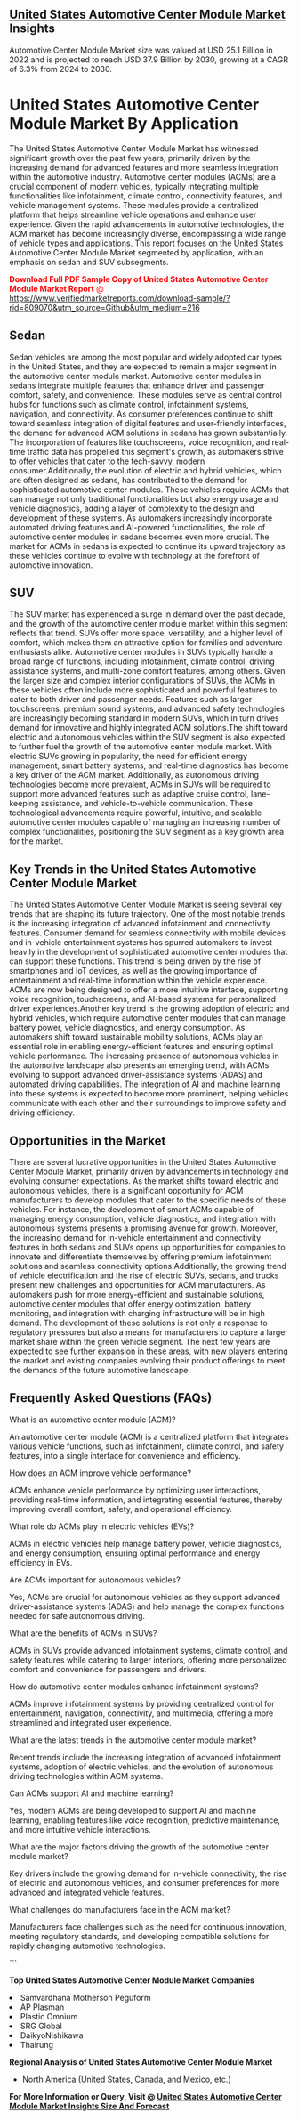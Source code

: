 <h2><a href="https://www.verifiedmarketreports.com/download-sample/?rid=809070&amp;utm_source=Github&amp;utm_medium=216" target="_blank">United States Automotive Center Module Market</a> Insights</h2><p>Automotive Center Module Market size was valued at USD 25.1 Billion in 2022 and is projected to reach USD 37.9 Billion by 2030, growing at a CAGR of 6.3% from 2024 to 2030.</p><p><h1>United States Automotive Center Module Market By Application</h1><p>The United States Automotive Center Module Market has witnessed significant growth over the past few years, primarily driven by the increasing demand for advanced features and more seamless integration within the automotive industry. Automotive center modules (ACMs) are a crucial component of modern vehicles, typically integrating multiple functionalities like infotainment, climate control, connectivity features, and vehicle management systems. These modules provide a centralized platform that helps streamline vehicle operations and enhance user experience. Given the rapid advancements in automotive technologies, the ACM market has become increasingly diverse, encompassing a wide range of vehicle types and applications. This report focuses on the United States Automotive Center Module Market segmented by application, with an emphasis on sedan and SUV subsegments.<p><span class=""><span style="color: #ff0000;"><strong>Download Full PDF Sample Copy of United States Automotive Center Module Market Report</strong> @ </span><a href="https://www.verifiedmarketreports.com/download-sample/?rid=809070&amp;utm_source=Github&amp;utm_medium=216" target="_blank">https://www.verifiedmarketreports.com/download-sample/?rid=809070&amp;utm_source=Github&amp;utm_medium=216</a></span></p></p><h2>Sedan</h2><p>Sedan vehicles are among the most popular and widely adopted car types in the United States, and they are expected to remain a major segment in the automotive center module market. Automotive center modules in sedans integrate multiple features that enhance driver and passenger comfort, safety, and convenience. These modules serve as central control hubs for functions such as climate control, infotainment systems, navigation, and connectivity. As consumer preferences continue to shift toward seamless integration of digital features and user-friendly interfaces, the demand for advanced ACM solutions in sedans has grown substantially. The incorporation of features like touchscreens, voice recognition, and real-time traffic data has propelled this segment's growth, as automakers strive to offer vehicles that cater to the tech-savvy, modern consumer.Additionally, the evolution of electric and hybrid vehicles, which are often designed as sedans, has contributed to the demand for sophisticated automotive center modules. These vehicles require ACMs that can manage not only traditional functionalities but also energy usage and vehicle diagnostics, adding a layer of complexity to the design and development of these systems. As automakers increasingly incorporate automated driving features and AI-powered functionalities, the role of automotive center modules in sedans becomes even more crucial. The market for ACMs in sedans is expected to continue its upward trajectory as these vehicles continue to evolve with technology at the forefront of automotive innovation.</p><h2>SUV</h2><p>The SUV market has experienced a surge in demand over the past decade, and the growth of the automotive center module market within this segment reflects that trend. SUVs offer more space, versatility, and a higher level of comfort, which makes them an attractive option for families and adventure enthusiasts alike. Automotive center modules in SUVs typically handle a broad range of functions, including infotainment, climate control, driving assistance systems, and multi-zone comfort features, among others. Given the larger size and complex interior configurations of SUVs, the ACMs in these vehicles often include more sophisticated and powerful features to cater to both driver and passenger needs. Features such as larger touchscreens, premium sound systems, and advanced safety technologies are increasingly becoming standard in modern SUVs, which in turn drives demand for innovative and highly integrated ACM solutions.The shift toward electric and autonomous vehicles within the SUV segment is also expected to further fuel the growth of the automotive center module market. With electric SUVs growing in popularity, the need for efficient energy management, smart battery systems, and real-time diagnostics has become a key driver of the ACM market. Additionally, as autonomous driving technologies become more prevalent, ACMs in SUVs will be required to support more advanced features such as adaptive cruise control, lane-keeping assistance, and vehicle-to-vehicle communication. These technological advancements require powerful, intuitive, and scalable automotive center modules capable of managing an increasing number of complex functionalities, positioning the SUV segment as a key growth area for the market.</p><h2>Key Trends in the United States Automotive Center Module Market</h2><p>The United States Automotive Center Module Market is seeing several key trends that are shaping its future trajectory. One of the most notable trends is the increasing integration of advanced infotainment and connectivity features. Consumer demand for seamless connectivity with mobile devices and in-vehicle entertainment systems has spurred automakers to invest heavily in the development of sophisticated automotive center modules that can support these functions. This trend is being driven by the rise of smartphones and IoT devices, as well as the growing importance of entertainment and real-time information within the vehicle experience. ACMs are now being designed to offer a more intuitive interface, supporting voice recognition, touchscreens, and AI-based systems for personalized driver experiences.Another key trend is the growing adoption of electric and hybrid vehicles, which require automotive center modules that can manage battery power, vehicle diagnostics, and energy consumption. As automakers shift toward sustainable mobility solutions, ACMs play an essential role in enabling energy-efficient features and ensuring optimal vehicle performance. The increasing presence of autonomous vehicles in the automotive landscape also presents an emerging trend, with ACMs evolving to support advanced driver-assistance systems (ADAS) and automated driving capabilities. The integration of AI and machine learning into these systems is expected to become more prominent, helping vehicles communicate with each other and their surroundings to improve safety and driving efficiency.</p><h2>Opportunities in the Market</h2><p>There are several lucrative opportunities in the United States Automotive Center Module Market, primarily driven by advancements in technology and evolving consumer expectations. As the market shifts toward electric and autonomous vehicles, there is a significant opportunity for ACM manufacturers to develop modules that cater to the specific needs of these vehicles. For instance, the development of smart ACMs capable of managing energy consumption, vehicle diagnostics, and integration with autonomous systems presents a promising avenue for growth. Moreover, the increasing demand for in-vehicle entertainment and connectivity features in both sedans and SUVs opens up opportunities for companies to innovate and differentiate themselves by offering premium infotainment solutions and seamless connectivity options.Additionally, the growing trend of vehicle electrification and the rise of electric SUVs, sedans, and trucks present new challenges and opportunities for ACM manufacturers. As automakers push for more energy-efficient and sustainable solutions, automotive center modules that offer energy optimization, battery monitoring, and integration with charging infrastructure will be in high demand. The development of these solutions is not only a response to regulatory pressures but also a means for manufacturers to capture a larger market share within the green vehicle segment. The next few years are expected to see further expansion in these areas, with new players entering the market and existing companies evolving their product offerings to meet the demands of the future automotive landscape.</p><h2>Frequently Asked Questions (FAQs)</h2><p>What is an automotive center module (ACM)?</p><p>An automotive center module (ACM) is a centralized platform that integrates various vehicle functions, such as infotainment, climate control, and safety features, into a single interface for convenience and efficiency.</p><p>How does an ACM improve vehicle performance?</p><p>ACMs enhance vehicle performance by optimizing user interactions, providing real-time information, and integrating essential features, thereby improving overall comfort, safety, and operational efficiency.</p><p>What role do ACMs play in electric vehicles (EVs)?</p><p>ACMs in electric vehicles help manage battery power, vehicle diagnostics, and energy consumption, ensuring optimal performance and energy efficiency in EVs.</p><p>Are ACMs important for autonomous vehicles?</p><p>Yes, ACMs are crucial for autonomous vehicles as they support advanced driver-assistance systems (ADAS) and help manage the complex functions needed for safe autonomous driving.</p><p>What are the benefits of ACMs in SUVs? </p><p>ACMs in SUVs provide advanced infotainment systems, climate control, and safety features while catering to larger interiors, offering more personalized comfort and convenience for passengers and drivers.</p><p>How do automotive center modules enhance infotainment systems?</p><p>ACMs improve infotainment systems by providing centralized control for entertainment, navigation, connectivity, and multimedia, offering a more streamlined and integrated user experience.</p><p>What are the latest trends in the automotive center module market? </p><p>Recent trends include the increasing integration of advanced infotainment systems, adoption of electric vehicles, and the evolution of autonomous driving technologies within ACM systems.</p><p>Can ACMs support AI and machine learning? </p><p>Yes, modern ACMs are being developed to support AI and machine learning, enabling features like voice recognition, predictive maintenance, and more intuitive vehicle interactions.</p><p>What are the major factors driving the growth of the automotive center module market? </p><p>Key drivers include the growing demand for in-vehicle connectivity, the rise of electric and autonomous vehicles, and consumer preferences for more advanced and integrated vehicle features.</p><p>What challenges do manufacturers face in the ACM market?</p><p>Manufacturers face challenges such as the need for continuous innovation, meeting regulatory standards, and developing compatible solutions for rapidly changing automotive technologies.</p>```</p><p><strong>Top United States Automotive Center Module Market Companies</strong></p><div data-test-id=""><p><li>Samvardhana Motherson Peguform</li><li> AP Plasman</li><li> Plastic Omnium</li><li> SRG Global</li><li> DaikyoNishikawa</li><li> Thairung</li></p><div><strong>Regional Analysis of&nbsp;United States Automotive Center Module Market</strong></div><ul><li dir="ltr"><p dir="ltr">North America&nbsp;(United States, Canada, and Mexico, etc.)</p></li></ul><p><strong>For More Information or Query, Visit @&nbsp;</strong><strong><a href="https://www.verifiedmarketreports.com/product/automotive-center-module-market/?utm_source=Github&amp;utm_medium=216" target="_blank">United States Automotive Center Module Market Insights Size And Forecast</a></strong></p></div>
